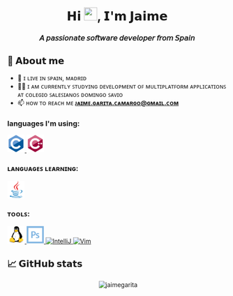 <h1 align="center">𝗛𝗶 <img src="https://raw.githubusercontent.com/MartinHeinz/MartinHeinz/master/wave.gif" width="30px" height="30px" />, 𝗜'𝗺 𝗝𝗮𝗶𝗺𝗲</h1>
<h3 align="center">𝘈 𝘱𝘢𝘴𝘴𝘪𝘰𝘯𝘢𝘵𝘦 𝘴𝘰𝘧𝘵𝘸𝘢𝘳𝘦 𝘥𝘦𝘷𝘦𝘭𝘰𝘱𝘦𝘳 𝘧𝘳𝘰𝘮 𝘚𝘱𝘢𝘪𝘯</h3>

## :book: 𝗔𝗯𝗼𝘂𝘁 𝗺𝗲
- 📍 ɪ ʟɪᴠᴇ ɪɴ ꜱᴘᴀɪɴ, ᴍᴀᴅʀɪᴅ
- 👨‍🎓 ɪ ᴀᴍ ᴄᴜʀʀᴇɴᴛʟʏ ꜱᴛᴜᴅʏɪɴɢ ᴅᴇᴠᴇʟᴏᴘᴍᴇɴᴛ ᴏꜰ ᴍᴜʟᴛɪᴘʟᴀᴛꜰᴏʀᴍ ᴀᴘᴘʟɪᴄᴀᴛɪᴏɴꜱ ᴀᴛ ᴄᴏʟᴇɢɪᴏ ꜱᴀʟᴇꜱɪᴀɴᴏꜱ ᴅᴏᴍɪɴɢᴏ ꜱᴀᴠɪᴏ
- 📫 ʜᴏᴡ ᴛᴏ ʀᴇᴀᴄʜ ᴍᴇ **ᴊᴀɪᴍᴇ.ɢᴀʀɪᴛᴀ.ᴄᴀᴍᴀʀɢᴏ@ɢᴍᴀɪʟ.ᴄᴏᴍ**

<h3 align="left">languages ​​I'm using: </h3>
 <a href="https://www.cprogramming.com/" target="_blank" rel="noreferrer"> <img src="https://raw.githubusercontent.com/devicons/devicon/master/icons/c/c-original.svg" alt="c" width="40" height="40"/> </a> 
 <a href="https://www.w3schools.com/cpp/" target="_blank" rel="noreferrer"> <img src="https://raw.githubusercontent.com/devicons/devicon/master/icons/cplusplus/cplusplus-original.svg" alt="cplusplus" width="40" height="40"/> </a>

<h3 align="left">ʟᴀɴɢᴜᴀɢᴇꜱ ʟᴇᴀʀɴɪɴɢ:</h3>
<a href="https://www.java.com" target="_blank" rel="noreferrer"> <img src="https://raw.githubusercontent.com/devicons/devicon/master/icons/java/java-original.svg" alt="java" width="40" height="40"/> </a>

<h3 align="left">ᴛᴏᴏʟꜱ:</h3>
 <a href="https://www.linux.org/" target="_blank" rel="noreferrer"> <img src="https://raw.githubusercontent.com/devicons/devicon/master/icons/linux/linux-original.svg" alt="linux" width="40" height="40"/> </a>
 <a href="https://www.photoshop.com/en" target="_blank" rel="noreferrer"> <img src="https://raw.githubusercontent.com/devicons/devicon/master/icons/photoshop/photoshop-line.svg" alt="photoshop" width="40" height="40"/> </a>
  <a href="https://www.photoshop.com/en" target="_blank" rel="noreferrer"> <img src="https://upload.wikimedia.org/wikipedia/commons/thumb/9/9c/IntelliJ_IDEA_Icon.svg/2048px-IntelliJ_IDEA_Icon.svg.png" alt="IntelliJ" width="40" height="40"/> </a>
   <a href="https://www.photoshop.com/en" target="_blank" rel="noreferrer"> <img src="https://redmine.cautivatech.com/redmine/attachments/download/538/vim-logo-png-transparent.png" alt="Vim" width="40" height="40"/> </a>  
 
 ## :chart_with_upwards_trend: 𝗚𝗶𝘁𝗛𝘂𝗯 𝘀𝘁𝗮𝘁𝘀
  <div align="center">
  <p>&nbsp;<img align="center" src="https://github-readme-stats.vercel.app/api?username=jaimegarita&show_icons=true&hide=contribs,prs&cache_seconds=86400&theme=gruvbox" alt="jaimegarita" /></p>
  </div>
  

